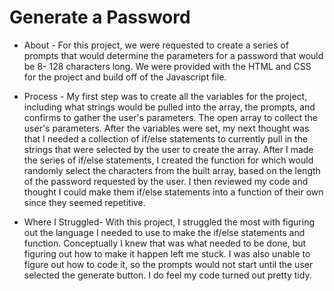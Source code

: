 # Generate a Password

- About -
For this project, we were requested to create a series of prompts that would determine the parameters for a password that would be 8- 128 characters long. We were provided with the HTML and CSS for the project and build off of the Javascript file. 

- Process - 
My first step was to create all the variables for the project, including what strings would be pulled into the array, the prompts, and confirms to gather the user's parameters. The open array to collect the user's parameters. After the variables were set, my next thought was that I needed a collection of if/else statements to currently pull in the strings that were selected by the user to create the array. After I made the series of if/else statements, I created the function for which would randomly select the characters from the built array, based on the length of the password requested by the user. I then reviewed my code and thought I could make them if/else statements into a function of their own since they seemed repetitive.

- Where I Struggled- 
With this project, I struggled the most with figuring out the language I needed to use to make the if/else statements and function. Conceptually I knew that was what needed to be done, but figuring out how to make it happen left me stuck. I was also unable to figure out how to code it, so the prompts would not start until the user selected the generate button. I do feel my code turned out pretty tidy.

